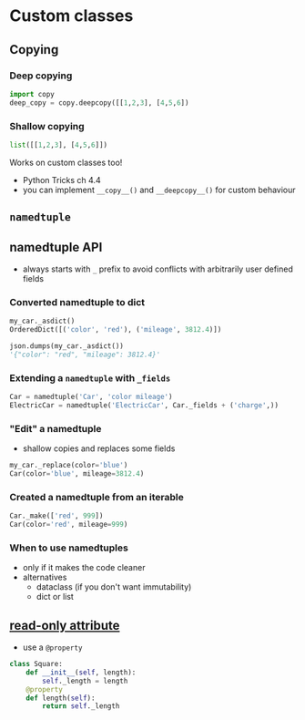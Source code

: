 # Custom classes

## Copying

### Deep copying

```python
import copy
deep_copy = copy.deepcopy([[1,2,3], [4,5,6])
```

### Shallow copying

```python
list([[1,2,3], [4,5,6]])
```

Works on custom classes too!

- Python Tricks ch 4.4
- you can implement `__copy__()` and `__deepcopy__()` for custom behaviour

## `namedtuple`

## namedtuple API

- always starts with `_` prefix to avoid conflicts with arbitrarily user defined fields

### Converted namedtuple to dict

```python
my_car._asdict()
OrderedDict([('color', 'red'), ('mileage', 3812.4)])

json.dumps(my_car._asdict())
'{"color": "red", "mileage": 3812.4}'
```

### Extending a `namedtuple` with `_fields`

```python
Car = namedtuple('Car', 'color mileage')
ElectricCar = namedtuple('ElectricCar', Car._fields + ('charge',))
```

### "Edit" a namedtuple

- shallow copies and replaces some fields

```python
my_car._replace(color='blue')
Car(color='blue', mileage=3812.4)
```

### Created a namedtuple from an iterable
```python
Car._make(['red', 999])
Car(color='red', mileage=999)
```

### When to use namedtuples

- only if it makes the code cleaner
- alternatives
   - dataclass (if you don't want immutability)
   - dict or list


## [read-only attribute](https://www.pythonmorsels.com/making-read-only-attribute)

- use a `@property`

```python
class Square:
    def __init__(self, length):
        self._length = length
    @property
    def length(self):
        return self._length
```